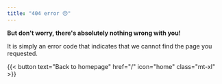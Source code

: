 ```yaml
---
title: "404 error 😞"
---
```


__But don't worry, there's absolutely nothing wrong with you!__

It is simply an error code that indicates that we cannot find the page you requested.

{{< button text="Back to homepage" href="/" icon="home" class="mt-xl" >}}
